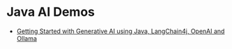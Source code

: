 # Java AI Demos

* [Getting Started with Generative AI using Java, LangChain4j, OpenAI and Ollama](https://www.sivalabs.in/getting-started-with-generative-ai-using-java-langchain4j-openai-ollama/)

